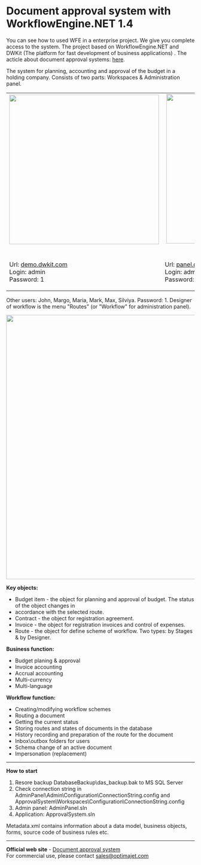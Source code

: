 Document approval system with WorkflowEngine.NET 1.4
==================

You can see how to used WFE in a enterprise project. We give you complete access to the system. The project based on WorkflowEngine.NET and DWKit (The platform for fast development of business applications) . The acticle about document approval systems: <a href="http://workflowenginenet.com/Articles/Item/documentaprovalsystem">here</a>. 

The system for planning, accounting and approval of the budget in a holding company. Consists of two parts: Workspaces & Administration panel.

<table border="0" style="width: 100%;" cellspacing="10" cellpadding="10">
<tbody>
<tr>
<td><a href="http://demo.dwkit.com" target="_blank"><img src="http://workflowenginenet.com/Cms_Data/Contents/WFE/Media/content_images/dwkit_ws.png" width="400"></a>&nbsp;</td>
<td>&nbsp;<a href="http://panel.dwkit.com" target="_blank"><img src="http://workflowenginenet.com/Cms_Data/Contents/WFE/Media/content_images/dwkit_panel.png" width="400"></a>&nbsp;&nbsp;</td>
</tr>
<tr>
<td>
<p>Url: <a href="http://demo.dwkit.com" target="_blank">demo.dwkit.com</a><br> Login: admin<br> Password: 1</p>
</td>
<td>
<p>Url: <a href="http://panel.dwkit.com" target="_blank">panel.dwkit.com</a><br> Login: admin<br> Password: 1</p>
</td>
</tr>
</tbody>
</table>

Other users: John, Margo, Maria, Mark, Max, Silviya. Password: 1.
Designer of workflow is the menu "Routes" (or "Workflow" for administration panel).

<a href="http://workflowenginenet.com/Cms_Data/Contents/WFE/Media/content_images/dwkit_designer.jpg" title="Document approval system" target="_blank"><img style="display: block; margin-left: auto; margin-right: auto;" src="http://workflowenginenet.com/Cms_Data/Contents/WFE/Media/content_images/dwkit_designer_small.jpg" width="600" height="707"></a>

<b>Key objects:</b>
<ul>
<li>Budget item - the object for planning and approval of budget. The status of the object changes in <li>accordance with the selected route.</li>
<li>Contract - the object for registration agreement.</li>
<li>Invoice - the object for registration invoices and control of expenses.</li>
<li>Route - the object for define scheme of workflow. Two types: by Stages & by Designer.</li>
</ul>

<b>Business function:</b>

<ul>
<li>Budget planing & approval</li>
<li>Invoice accounting</li>
<li>Accrual accounting</li>
<li>Multi-currency</li>
<li>Multi-language</li>
</ul>

<b>Workflow function:</b>

<ul>
<li>Creating/modifying workflow schemes</li>
<li>Routing a document</li>
<li>Getting the current status</li>
<li>Storing routes and states of documents in the database</li>
<li>History recording and preparation of the route for the document</li>
<li>Inbox\outbox folders for users</li>
<li>Schema change of an active document</li>
<li>Impersonation (replacement)</li>
</ul>

<hr>
<b>How to start</b>

<ol>
<li>Resore backup DatabaseBackup\das_backup.bak to MS SQL Server</li>
<li>Check connection string in AdminPanel\Admin\Configuration\ConnectionString.config and ApprovalSystem\Workspaces\Configuration\ConnectionString.config</li>
<li>Admin panel: AdminPanel.sln</li>
<li>Application: ApprovalSystem.sln</li>
</ol>

Metadata.xml contains information about a data model, business objects, forms, source code of business rules etc.

<hr>
<b>Official web site</b> - <a href="http://workflowenginenet.com/DocumentApprovalSystem">Document approval system</a><br/>
For commercial use, please contact <a href="mailto:sales@optimajet.com?subject=Qustion from github">sales@optimajet.com</a><br/>